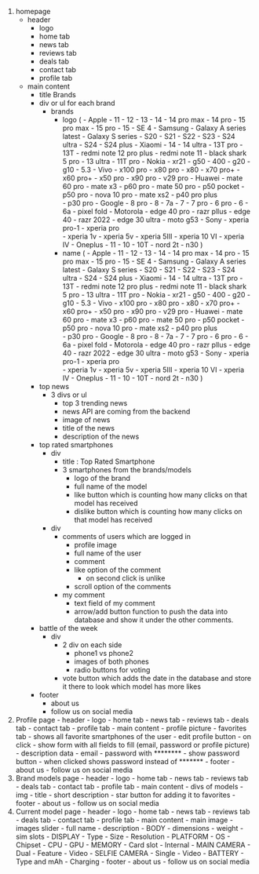 

1. homepage
    - header
        - logo
        - home tab
        - news tab 
        - reviews tab
        - deals tab
        - contact tab
        - profile tab
    - main content 
        - title Brands 
        - div or ul for each brand
            - brands
                - logo
                    (
                        - Apple
                            - 11
                            - 12
                            - 13
                            - 14
                            - 14 pro max
                            - 14 pro
                            - 15 pro max
                            - 15 pro 
                            - 15
                            - SE 4
                        - Samsung
                            - Galaxy A series latest
                            - Galaxy S series 
                            - S20
                            - S21
                            - S22
                            - S23
                            - S24 ultra
                            - S24
                            - S24 plus
                        - Xiaomi
                            - 14
                            - 14 ultra
                            - 13T pro
                            - 13T
                            - redmi note 12 pro plus
                            - redmi note 11 
                            - black shark 5 pro
                            - 13 ultra
                            - 11T pro
                        - Nokia
                            - xr21
                            - g50
                            - 400
                            - g20
                            - g10
                            - 5.3
                        - Vivo
                            - x100 pro
                            - x80 pro
                            - x80
                            - x70 pro+
                            - x60 pro+
                            - x50 pro
                            - x90 pro
                            - v29 pro
                        - Huawei
                            - mate 60 pro
                            - mate x3
                            - p60 pro
                            - mate 50 pro
                            - p50 pocket
                            - p50 pro 
                            - nova 10 pro
                            - mate xs2
                            - p40 pro plus  
                            - p30 pro
                        - Google
                            - 8 pro
                            - 8
                            - 7a
                            - 7 
                            - 7 pro
                            - 6 pro
                            - 6 
                            - 6a
                            - pixel fold
                        - Motorola
                            - edge 40 pro
                            - razr pllus
                            - edge 40
                            - razr 2022
                            - edge 30 ultra
                            - moto g53
                        - Sony
                            - xperia pro-1
                            - xperia pro    
                            - xperia 1v
                            - xperia 5v
                            - xperia 5III
                            - xperia 10 VI
                            - xperia IV
                        - Oneplus
                            - 11
                            - 10
                            - 10T
                            - nord 2t
                            - n30 
                                    )
                - name
                    (
                        - Apple
                            - 11
                            - 12
                            - 13
                            - 14
                            - 14 pro max
                            - 14 pro
                            - 15 pro max
                            - 15 pro 
                            - 15
                            - SE 4
                        - Samsung
                            - Galaxy A series latest
                            - Galaxy S series 
                            - S20
                            - S21
                            - S22
                            - S23
                            - S24 ultra
                            - S24
                            - S24 plus
                        - Xiaomi
                            - 14
                            - 14 ultra
                            - 13T pro
                            - 13T
                            - redmi note 12 pro plus
                            - redmi note 11 
                            - black shark 5 pro
                            - 13 ultra
                            - 11T pro
                        - Nokia
                            - xr21
                            - g50
                            - 400
                            - g20
                            - g10
                            - 5.3
                        - Vivo
                            - x100 pro
                            - x80 pro
                            - x80
                            - x70 pro+
                            - x60 pro+
                            - x50 pro
                            - x90 pro
                            - v29 pro
                        - Huawei
                            - mate 60 pro
                            - mate x3
                            - p60 pro
                            - mate 50 pro
                            - p50 pocket
                            - p50 pro 
                            - nova 10 pro
                            - mate xs2
                            - p40 pro plus  
                            - p30 pro
                        - Google
                            - 8 pro
                            - 8
                            - 7a
                            - 7 
                            - 7 pro
                            - 6 pro
                            - 6 
                            - 6a
                            - pixel fold
                        - Motorola
                            - edge 40 pro
                            - razr pllus
                            - edge 40
                            - razr 2022
                            - edge 30 ultra
                            - moto g53
                        - Sony
                            - xperia pro-1
                            - xperia pro    
                            - xperia 1v
                            - xperia 5v
                            - xperia 5III
                            - xperia 10 VI
                            - xperia IV
                        - Oneplus
                            - 11
                            - 10
                            - 10T
                            - nord 2t
                            - n30 
                                    )
        - top news
            - 3 divs or ul
                - top 3 trending news
                - news API are coming from the backend
                - image of news
                - title of the news
                - description of the news
        - top rated smartphones
            - div
                - title : Top Rated Smartphone
                - 3 smartphones from the brands/models
                    - logo of the brand
                    - full name of the model
                    - like button which is counting how many clicks on that model has received
                    - dislike button which is counting how many clicks on that model has received
            - div
                - comments of users which are logged in
                    - profile image
                    - full name of the user
                    - comment
                    - like option of the  comment
                        - on second click is unlike
                    - scroll option of the comments
                - my comment
                    - text field of my comment
                    - arrow/add button function to push  the data into database and show it under the other comments.
        - battle of the week
            - div
                - 2 div on  each side
                    - phone1 vs phone2
                    - images of both phones
                    - radio buttons for voting 
                - vote button which adds the date in the database and store it there to look which model has more likes
        - footer
            - about us
            - follow us on social media
2. Profile page
        - header
            - logo
            - home tab
            - news tab 
            - reviews tab
            - deals tab
            - contact tab
            - profile tab
        - main content
            - profile picture
            - favorites tab
                - shows  all favorite smartphones of the user
            - edit profile button
                - on click
                    - show  form with all fields to fill (email, password or profile picture)
            - description data
                - email
                - password with ********
                    - show password  button
                      - when clicked shows password instead of *******
            - footer
                - about us
                - follow us on social media
3. Brand models page
        - header
            - logo
            - home tab
            - news tab 
            - reviews tab
            - deals tab
            - contact tab
            - profile tab
        - main content
            - divs of models
                - img
                - title
                - short description
                - star button for adding it to favorites
            - footer
                - about us
                - follow us on social media
4. Current model page
        - header
            - logo
            - home tab
            - news tab 
            - reviews tab
            - deals tab
            - contact tab
            - profile tab
        - main content
            - main  image 
                - images slider
            - full name
            - description
                - BODY
                    - dimensions
                    - weight
                    - sim slots
                - DISPLAY
                    - Type
                    - Size
                    - Resolution
                - PLATFORM
                    - OS
                    - Chipset
                    - CPU
                    - GPU
                - MEMORY
                    - Card slot
                    - Internal
                - MAIN CAMERA
                    - Dual
                    - Feature
                    - Video
                - SELFIE CAMERA
                    - Single
                    - Video
                - BATTERY 
                    - Type and mAh
                    - Charging
            - footer
                - about us
                - follow us on social media

